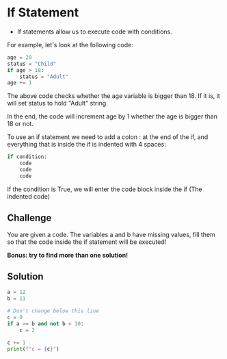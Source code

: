 
# If Statement

- If statements allow us to execute code with conditions.

For example, let's look at the following code:
```py
age = 20
status = "Child"
if age > 18:
    status = "Adult"
age += 1
```

The above code checks whether the age variable is bigger than 18. If it is, it will set status to hold "Adult" string.

In the end, the code will increment age by 1 whether the age is bigger than 18 or not.

 

To use an if statement we need to add a colon : at the end of the if, and everything that is inside the if is indented with 4 spaces:

```py
if condition:
    code
    code
    code
```


If the condition is True, we will enter the code block inside the if (The indented code)

## Challenge

You are given a code.
The variables a and b have missing values, fill them so that the code inside the if statement will be executed!

**Bonus: try to find more than one solution!**

## Solution

```py
a = 12
b = 11

# Don't change below this line
c = 0
if a >= b and not b < 10:
    c = 2

c += 1
print(f"c = {c}")
```
